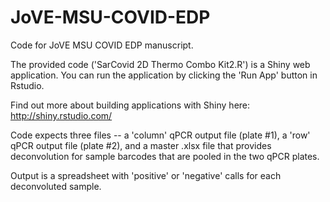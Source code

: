 # JoVE-MSU-COVID-EDP
Code for JoVE MSU COVID EDP manuscript.

The provided code ('SarCovid 2D Thermo Combo Kit2.R') is a Shiny web application. You can run the application by clicking
the 'Run App' button in Rstudio.

Find out more about building applications with Shiny here: http://shiny.rstudio.com/

Code expects three files -- a 'column' qPCR output file (plate #1), a 'row' qPCR output file (plate #2), and a master .xlsx file that provides deconvolution for sample barcodes that are pooled in the two qPCR plates.

Output is a spreadsheet with 'positive' or 'negative' calls for each deconvoluted sample. 
